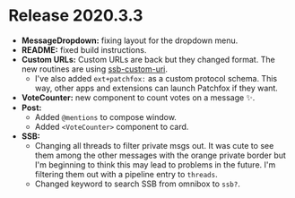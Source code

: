 # Release 2020.3.3

* **MessageDropdown:** fixing layout for the dropdown menu.
* **README:** fixed build instructions.
* **Custom URLs:** Custom URLs are back but they changed format. The new routines are using [ssb-custom-uri](https://git.sr.ht/~soapdog/ssb-custom-uri).
  * I've also added `ext+patchfox:` as a custom protocol schema. This way, other apps and extensions can launch Patchfox if they want.
* **VoteCounter:** new component to count votes on a message ✨.
* **Post:** 
  * Added `@mentions` to compose window.
  * Added `<VoteCounter>` component to card.
* **SSB:** 
  * Changing all threads to filter private msgs out. It was cute to see them among the other messages with the orange private border but I'm beginning to think this may lead to problems in the future. I'm filtering them out with a pipeline entry to `threads`.
  * Changed keyword to search SSB from omnibox to `ssb?`.
